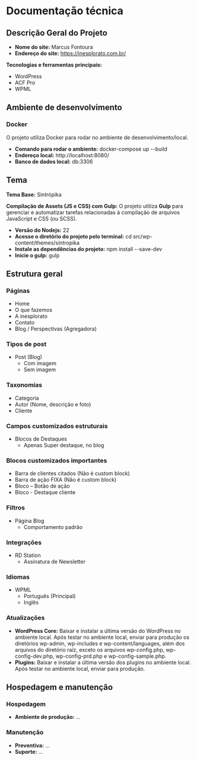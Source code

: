 # Documentação técnica

## Descrição Geral do Projeto  
- **Nome do site:** Marcus Fontoura
- **Endereço do site:** https://inesplorato.com.br/

**Tecnologias e ferramentas principais:**  
- WordPress
- ACF Pro
- WPML

## Ambiente de desenvolvimento

### Docker  
O projeto utiliza Docker para rodar no ambiente de desenvolvimento/local.

- **Comando para rodar o ambiente:** docker-compose up --build
- **Endereço local:** http://localhost:8080/
- **Banco de dados local:** db:3306

## Tema
**Tema Base:** Sintrópika

**Compilação de Assets (JS e CSS) com Gulp:**
O projeto utiliza **Gulp** para gerenciar e automatizar tarefas relacionadas à compilação de arquivos JavaScript e CSS (ou SCSS).
- **Versão do Nodejs:** 22
- **Acesse o diretório do projeto pelo terminal:** cd src/wp-content/themes/sintropika
- **Instale as dependências do projeto:** npm install --save-dev
- **Inicie o gulp:** gulp

## Estrutura geral

### Páginas
- Home
- O que fazemos
- A inesplorato
- Contato
- Blog / Perspectivas (Agregadora)


### Tipos de post
- Post (Blog)
    - Com imagem
    - Sem imagem

### Taxonomias
- Categoria
- Autor (Nome, descrição e foto)
- Cliente

### Campos customizados estruturais
- Blocos de Destaques
    - Apenas Super destaque, no blog

### Blocos customizados importantes
- Barra de clientes citados (Não é custom block)
- Barra de ação FIXA (Não é custom block)
- Bloco – Botão de ação
- Bloco - Destaque cliente

### Filtros
- Página Blog
    - Comportamento padrão

### Integrações
- RD Station
    - Assinatura de Newsletter

### Idiomas
- WPML
    - Português (Principal)
    - Inglês

### Atualizações  
- **WordPress Core:** Baixar e instalar a última versão do WordPress no ambiente local. Após testar no ambiente local, enviar para produção os diretórios wp-admin, wp-includes e wp-content/languages, além dos arquivos do diretório raíz, exceto os arquivos wp-config.php, wp-config-dev.php, wp-config-prd.php e wp-config-sample.php.
- **Plugins:** Baixar e instalar a última versão dos plugins no ambiente local. Após testar no ambiente local, enviar para produção.

## Hospedagem e manutenção

### Hospedagem  
- **Ambiente de produção:** ...

### Manutenção  
- **Preventiva:** ...
- **Suporte:** ...
